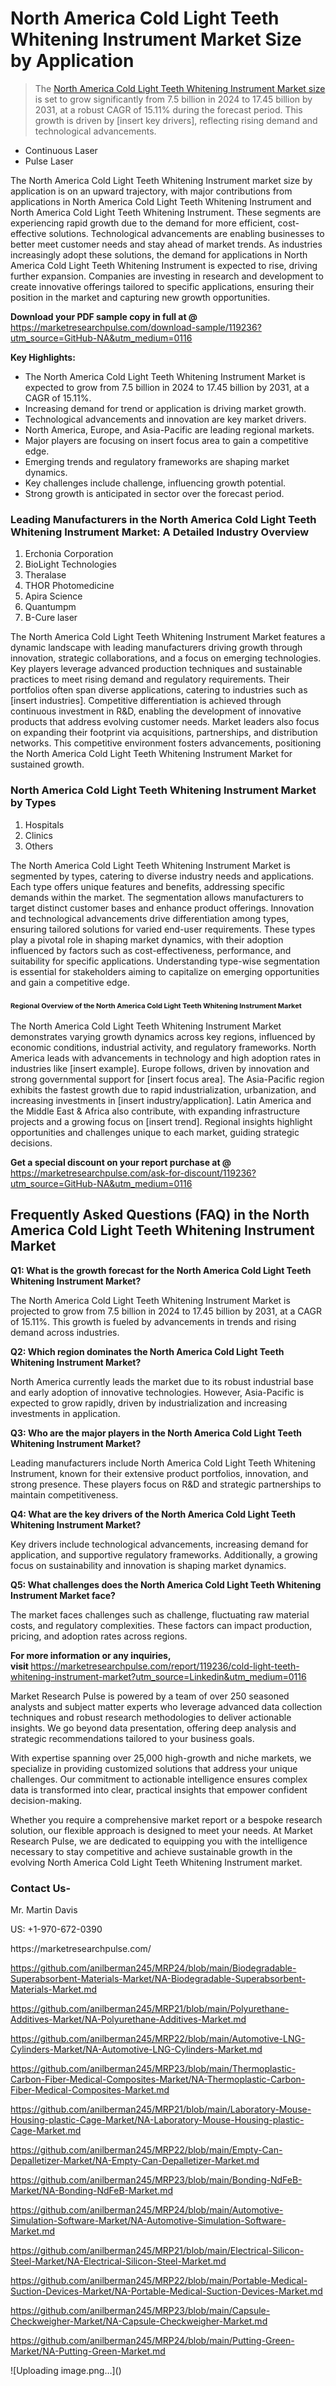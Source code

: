 <h1>North America Cold Light Teeth Whitening Instrument Market&nbsp;Size by Application</h1><blockquote><p>The <a href="https://marketresearchpulse.com/download-sample/119236?utm_source=GitHub-NA&amp;utm_medium=0116">North America Cold Light Teeth Whitening Instrument Market size</a> is set to grow significantly from 7.5 billion in 2024 to 17.45 billion by 2031, at a robust CAGR of 15.11% during the forecast period. This growth is driven by [insert key drivers], reflecting rising demand and technological advancements.</p></blockquote><ul><li>Continuous Laser<li> Pulse Laser</li></ul><p>The North America Cold Light Teeth Whitening Instrument market size by application is on an upward trajectory, with major contributions from applications in North America Cold Light Teeth Whitening Instrument and North America Cold Light Teeth Whitening Instrument. These segments are experiencing rapid growth due to the demand for more efficient, cost-effective solutions. Technological advancements are enabling businesses to better meet customer needs and stay ahead of market trends. As industries increasingly adopt these solutions, the demand for applications in North America Cold Light Teeth Whitening Instrument is expected to rise, driving further expansion. Companies are investing in research and development to create innovative offerings tailored to specific applications, ensuring their position in the market and capturing new growth opportunities.</p><p><strong>Download your PDF sample copy in full at @ </strong><a href="https://marketresearchpulse.com/download-sample/119236?utm_source=GitHub-NA&amp;utm_medium=0116">https://marketresearchpulse.com/download-sample/119236?utm_source=GitHub-NA&amp;utm_medium=0116</a></p><p><strong>Key Highlights: </strong></p><ul><li>The North America Cold Light Teeth Whitening Instrument Market is expected to grow from 7.5 billion in 2024 to 17.45 billion by 2031, at a CAGR of 15.11%.</li><li>Increasing demand for trend or application is driving market growth.</li><li>Technological advancements and innovation are key market drivers.</li><li>North America, Europe, and Asia-Pacific are leading regional markets.</li><li>Major players are focusing on insert focus area to gain a competitive edge.</li><li>Emerging trends and regulatory frameworks are shaping market dynamics.</li><li>Key challenges include challenge, influencing growth potential.</li><li>Strong growth is anticipated in sector over the forecast period.</li></ul><h3>Leading Manufacturers in the North America Cold Light Teeth Whitening Instrument Market: A Detailed Industry Overview</h3><ol><li>Erchonia Corporation</li><li>BioLight Technologies</li><li>Theralase</li><li>THOR Photomedicine</li><li>Apira Science</li><li>Quantumpm</li><li>B-Cure laser</li></ol><div class="flex max-w-full flex-col flex-grow"><div class="min-h-8 text-message flex w-full flex-col items-end gap-2 whitespace-normal break-words [.text-message+&amp;]:mt-5" dir="auto" data-message-author-role="assistant" data-message-id="fd8432e4-4910-450d-b182-61b7bfb0a01f" data-message-model-slug="gpt-4o"><div class="flex w-full flex-col gap-1 empty:hidden first:pt-[3px]"><div class="markdown prose w-full break-words dark:prose-invert light"><p>The North America Cold Light Teeth Whitening Instrument Market features a dynamic landscape with leading manufacturers driving growth through innovation, strategic collaborations, and a focus on emerging technologies. Key players leverage advanced production techniques and sustainable practices to meet rising demand and regulatory requirements. Their portfolios often span diverse applications, catering to industries such as [insert industries]. Competitive differentiation is achieved through continuous investment in R&amp;D, enabling the development of innovative products that address evolving customer needs. Market leaders also focus on expanding their footprint via acquisitions, partnerships, and distribution networks. This competitive environment fosters advancements, positioning the North America Cold Light Teeth Whitening Instrument Market for sustained growth.</p></div></div></div></div><h3>North America Cold Light Teeth Whitening Instrument Market by Types</h3><ol><li>Hospitals<li> Clinics<li> Others</li></ol><div class="flex max-w-full flex-col flex-grow"><div class="min-h-8 text-message flex w-full flex-col items-end gap-2 whitespace-normal break-words [.text-message+&amp;]:mt-5" dir="auto" data-message-author-role="assistant" data-message-id="084470be-0bb7-4664-bddf-5156b4f41249" data-message-model-slug="gpt-4o-mini"><div class="flex w-full flex-col gap-1 empty:hidden first:pt-[3px]"><div class="markdown prose w-full break-words dark:prose-invert light"><p>The North America Cold Light Teeth Whitening Instrument Market is segmented by types, catering to diverse industry needs and applications. Each type offers unique features and benefits, addressing specific demands within the market. The segmentation allows manufacturers to target distinct customer bases and enhance product offerings. Innovation and technological advancements drive differentiation among types, ensuring tailored solutions for varied end-user requirements. These types play a pivotal role in shaping market dynamics, with their adoption influenced by factors such as cost-effectiveness, performance, and suitability for specific applications. Understanding type-wise segmentation is essential for stakeholders aiming to capitalize on emerging opportunities and gain a competitive edge.</p></div></div></div></div><h3><span style="font-size: 11px;">Regional Overview of the North America Cold Light Teeth Whitening Instrument Market</span></h3><div class="flex max-w-full flex-col flex-grow"><div class="min-h-8 text-message flex w-full flex-col items-end gap-2 whitespace-normal break-words [.text-message+&amp;]:mt-5" dir="auto" data-message-author-role="assistant" data-message-id="e9038762-ce64-4e30-91c9-9bd413514231" data-message-model-slug="gpt-4o-mini"><div class="flex w-full flex-col gap-1 empty:hidden first:pt-[3px]"><div class="markdown prose w-full break-words dark:prose-invert light"><p>The North America Cold Light Teeth Whitening Instrument Market demonstrates varying growth dynamics across key regions, influenced by economic conditions, industrial activity, and regulatory frameworks. North America leads with advancements in technology and high adoption rates in industries like [insert example]. Europe follows, driven by innovation and strong governmental support for [insert focus area]. The Asia-Pacific region exhibits the fastest growth due to rapid industrialization, urbanization, and increasing investments in [insert industry/application]. Latin America and the Middle East &amp; Africa also contribute, with expanding infrastructure projects and a growing focus on [insert trend]. Regional insights highlight opportunities and challenges unique to each market, guiding strategic decisions.</p></div></div></div></div><p><strong>Get a special discount on your report purchase at @ </strong><a href="https://marketresearchpulse.com/ask-for-discount/119236?utm_source=GitHub-NA&amp;utm_medium=0116">https://marketresearchpulse.com/ask-for-discount/119236?utm_source=GitHub-NA&amp;utm_medium=0116</a></p><h2>Frequently Asked Questions (FAQ) in the North America Cold Light Teeth Whitening Instrument Market</h2><p><strong>Q1: What is the growth forecast for the North America Cold Light Teeth Whitening Instrument Market?</strong></p><p>The North America Cold Light Teeth Whitening Instrument Market is projected to grow from 7.5 billion in 2024 to 17.45 billion by 2031, at a CAGR of 15.11%. This growth is fueled by advancements in trends and rising demand across industries.</p><p><strong>Q2: Which region dominates the North America Cold Light Teeth Whitening Instrument Market?</strong></p><p>North America currently leads the market due to its robust industrial base and early adoption of innovative technologies. However, Asia-Pacific is expected to grow rapidly, driven by industrialization and increasing investments in application.</p><p><strong>Q3: Who are the major players in the North America Cold Light Teeth Whitening Instrument Market?</strong></p><p>Leading manufacturers include North America Cold Light Teeth Whitening Instrument, known for their extensive product portfolios, innovation, and strong presence. These players focus on R&amp;D and strategic partnerships to maintain competitiveness.</p><p><strong>Q4: What are the key drivers of the North America Cold Light Teeth Whitening Instrument Market?</strong></p><p>Key drivers include technological advancements, increasing demand for application, and supportive regulatory frameworks. Additionally, a growing focus on sustainability and innovation is shaping market dynamics.</p><p><strong>Q5: What challenges does the North America Cold Light Teeth Whitening Instrument Market face?</strong></p><p>The market faces challenges such as challenge, fluctuating raw material costs, and regulatory complexities. These factors can impact production, pricing, and adoption rates across regions.</p><p><strong>For more information or any inquiries, visit&nbsp;</strong><a href="https://marketresearchpulse.com/report/119236/cold-light-teeth-whitening-instrument-market?utm_source=Linkedin&utm_medium=0116">https://marketresearchpulse.com/report/119236/cold-light-teeth-whitening-instrument-market?utm_source=Linkedin&utm_medium=0116</a></p><p>Market Research Pulse is powered by a team of over 250 seasoned analysts and subject matter experts who leverage advanced data collection techniques and robust research methodologies to deliver actionable insights. We go beyond data presentation, offering deep analysis and strategic recommendations tailored to your business goals.</p><p>With expertise spanning over 25,000 high-growth and niche markets, we specialize in providing customized solutions that address your unique challenges. Our commitment to actionable intelligence ensures complex data is transformed into clear, practical insights that empower confident decision-making.</p><p>Whether you require a comprehensive market report or a bespoke research solution, our flexible approach is designed to meet your needs. At Market Research Pulse, we are dedicated to equipping you with the intelligence necessary to stay competitive and achieve sustainable growth in the evolving North America Cold Light Teeth Whitening Instrument market.</p><h3><strong>Contact Us-</strong></h3><p>Mr. Martin Davis</p><p>US: +1-970-672-0390</p><p>https://marketresearchpulse.com/</p><p><a href="https://github.com/anilberman245/MRP24/blob/main/Biodegradable-Superabsorbent-Materials-Market/NA-Biodegradable-Superabsorbent-Materials-Market.md">https://github.com/anilberman245/MRP24/blob/main/Biodegradable-Superabsorbent-Materials-Market/NA-Biodegradable-Superabsorbent-Materials-Market.md</a></p><p><a href="https://github.com/anilberman245/MRP21/blob/main/Polyurethane-Additives-Market/NA-Polyurethane-Additives-Market.md">https://github.com/anilberman245/MRP21/blob/main/Polyurethane-Additives-Market/NA-Polyurethane-Additives-Market.md</a></p><p><a href="https://github.com/anilberman245/MRP22/blob/main/Automotive-LNG-Cylinders-Market/NA-Automotive-LNG-Cylinders-Market.md">https://github.com/anilberman245/MRP22/blob/main/Automotive-LNG-Cylinders-Market/NA-Automotive-LNG-Cylinders-Market.md</a></p><p><a href="https://github.com/anilberman245/MRP23/blob/main/Thermoplastic-Carbon-Fiber-Medical-Composites-Market/NA-Thermoplastic-Carbon-Fiber-Medical-Composites-Market.md">https://github.com/anilberman245/MRP23/blob/main/Thermoplastic-Carbon-Fiber-Medical-Composites-Market/NA-Thermoplastic-Carbon-Fiber-Medical-Composites-Market.md</a></p><p><a href="https://github.com/anilberman245/MRP21/blob/main/Laboratory-Mouse-Housing-plastic-Cage-Market/NA-Laboratory-Mouse-Housing-plastic-Cage-Market.md">https://github.com/anilberman245/MRP21/blob/main/Laboratory-Mouse-Housing-plastic-Cage-Market/NA-Laboratory-Mouse-Housing-plastic-Cage-Market.md</a></p><p><a href="https://github.com/anilberman245/MRP22/blob/main/Empty-Can-Depalletizer-Market/NA-Empty-Can-Depalletizer-Market.md">https://github.com/anilberman245/MRP22/blob/main/Empty-Can-Depalletizer-Market/NA-Empty-Can-Depalletizer-Market.md</a></p><p><a href="https://github.com/anilberman245/MRP23/blob/main/Bonding-NdFeB-Market/NA-Bonding-NdFeB-Market.md">https://github.com/anilberman245/MRP23/blob/main/Bonding-NdFeB-Market/NA-Bonding-NdFeB-Market.md</a></p><p><a href="https://github.com/anilberman245/MRP24/blob/main/Automotive-Simulation-Software-Market/NA-Automotive-Simulation-Software-Market.md">https://github.com/anilberman245/MRP24/blob/main/Automotive-Simulation-Software-Market/NA-Automotive-Simulation-Software-Market.md</a></p><p><a href="https://github.com/anilberman245/MRP21/blob/main/Electrical-Silicon-Steel-Market/NA-Electrical-Silicon-Steel-Market.md">https://github.com/anilberman245/MRP21/blob/main/Electrical-Silicon-Steel-Market/NA-Electrical-Silicon-Steel-Market.md</a></p><p><a href="https://github.com/anilberman245/MRP22/blob/main/Portable-Medical-Suction-Devices-Market/NA-Portable-Medical-Suction-Devices-Market.md">https://github.com/anilberman245/MRP22/blob/main/Portable-Medical-Suction-Devices-Market/NA-Portable-Medical-Suction-Devices-Market.md</a></p><p><a href="https://github.com/anilberman245/MRP23/blob/main/Capsule-Checkweigher-Market/NA-Capsule-Checkweigher-Market.md">https://github.com/anilberman245/MRP23/blob/main/Capsule-Checkweigher-Market/NA-Capsule-Checkweigher-Market.md</a></p><p><a href="https://github.com/anilberman245/MRP24/blob/main/Putting-Green-Market/NA-Putting-Green-Market.md">https://github.com/anilberman245/MRP24/blob/main/Putting-Green-Market/NA-Putting-Green-Market.md</a></p>
![Uploading image.png…]()
